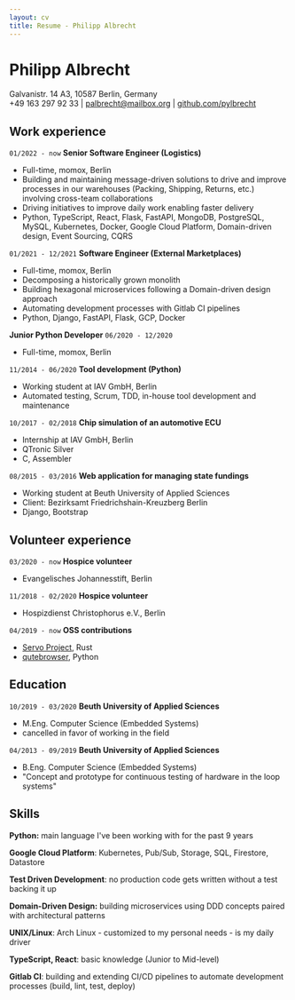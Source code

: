 ```yaml
---
layout: cv
title: Resume - Philipp Albrecht
---
```

# Philipp Albrecht
<div id="webaddress">
Galvanistr. 14 A3,
10587 Berlin,
Germany
</div>
<div id="webaddress">
+49 163 297 92 33
| <a href="mailto:palbrecht@mailbox.org">palbrecht@mailbox.org</a>
| <a href="https://github.com/pylbrecht">github.com/pylbrecht</a>
</div>

## Work experience
`01/2022 - now`
__Senior Software Engineer (Logistics)__
- Full-time, momox, Berlin
- Building and maintaining message-driven solutions to drive and improve processes in our warehouses (Packing, Shipping, Returns, etc.) involving cross-team collaborations
- Driving initiatives to improve daily work enabling faster delivery
- Python, TypeScript, React, Flask, FastAPI, MongoDB, PostgreSQL, MySQL, Kubernetes, Docker, Google Cloud Platform, Domain-driven design, Event Sourcing, CQRS

`01/2021 - 12/2021`
__Software Engineer (External Marketplaces)__
- Full-time, momox, Berlin
- Decomposing a historically grown monolith
- Building hexagonal microservices following a Domain-driven design approach
- Automating development processes with Gitlab CI pipelines
- Python, Django, FastAPI, Flask, GCP, Docker

__Junior Python Developer__
`06/2020 - 12/2020`
- Full-time, momox, Berlin

`11/2014 - 06/2020`
__Tool development (Python)__
- Working student at IAV GmbH, Berlin
- Automated testing, Scrum, TDD, in-house tool development and maintenance

`10/2017 - 02/2018`
__Chip simulation of an automotive ECU__
- Internship at IAV GmbH, Berlin
- QTronic Silver
- C, Assembler

`08/2015 - 03/2016`
__Web application for managing state fundings__
- Working student at Beuth University of Applied Sciences
- Client: Bezirksamt Friedrichshain-Kreuzberg Berlin
- Django, Bootstrap

## Volunteer experience

`03/2020 - now`
__Hospice volunteer__
- Evangelisches Johannesstift, Berlin

`11/2018 - 02/2020`
__Hospice volunteer__
- Hospizdienst Christophorus e.V., Berlin

`04/2019 - now`
__OSS contributions__
- [Servo Project](https://servo.org/), Rust
- [qutebrowser](https://www.qutebrowser.org/index.html), Python


## Education

`10/2019 - 03/2020`
__Beuth University of Applied Sciences__
- M.Eng. Computer Science (Embedded Systems)
- cancelled in favor of working in the field

`04/2013 - 09/2019`
__Beuth University of Applied Sciences__
- B.Eng. Computer Science (Embedded Systems)
- "Concept and prototype for continuous testing of hardware in the loop systems"

<!-- 
	Printing to PDF breaks the page in the middle of skills, which looks ugly.
	Ideally this should be fixed in CSS, but I am too lazy to dig into the specifics here.
-->
<div style="page-break-after: always;"></div>

## Skills
__Python:__
main language I've been working with for the past 9 years

__Google Cloud Platform__:
Kubernetes, Pub/Sub, Storage, SQL, Firestore, Datastore

__Test Driven Development__:
no production code gets written without a test backing it up

__Domain-Driven Design:__
building microservices using DDD concepts paired with architectural patterns

__UNIX/Linux__:
Arch Linux - customized to my personal needs - is my daily driver

__TypeScript, React__:
basic knowledge (Junior to Mid-level)

__Gitlab CI__:
building and extending CI/CD pipelines to automate development processes (build, lint, test, deploy)


<!-- ### Footer

Last updated: June 2021 -->
